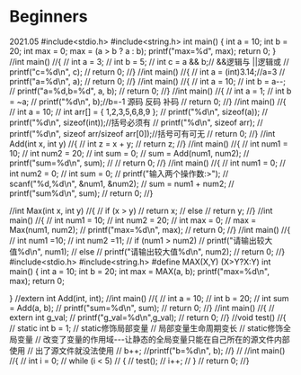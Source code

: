 # Beginners
2021.05
#include<stdio.h>
#include<string.h>
int main()
{
	int a = 10;
	int b = 20;
	int max = 0;
	max = (a > b ? a : b);
	printf("max=%d", max);
	return 0;
}
//int main()
//{
//	int a = 3;
//	int b = 5;
//	int c = a && b;// &&逻辑与 ||逻辑或
//	printf("c=%d\n", c);
//	return 0;
//}
//int main()
//{
//	int a = (int)3.14;//a=3
//	printf("a=%d\n", a);
//	return 0;
//}
//int main()
//{
//	int a = 10;
//	int b = a--;
//	printf("a=%d,b=%d", a, b);
//	return 0;
//}
//int main()
//{
//	int a = 1;
//	int b = ~a;
//	printf("%d\n", b);//b=-1 源码 反码 补码
//	return 0;
//}
//int main()
//{
//	int a = 10;
//	int arr[] = { 1,2,3,5,6,8,9 };
//	printf("%d\n", sizeof(a));
//	printf("%d\n", sizeof(int));//括号必须有
//	printf("%d\n", sizeof arr);
//	printf("%d\n", sizeof arr/sizeof arr[0]);//括号可有可无
//	return 0;
//}
//int Add(int x, int y)
//{
//	int z = x + y;
//	return z;
//}
//int main()
//{
//	int num1 = 10;
//	int num2 = 20;
//	int sum = 0;
//	sum = Add(num1, num2);
//	printf("sum=%d\n", sum);
//
//	return 0;
//}
//int main()
//{
//	int num1 = 0;
//	int num2 = 0;
//	int sum = 0;
//	printf("输入两个操作数:>");
//	scanf("%d,%d\n", &num1, &num2);
//	sum = num1 + num2;
//	printf("sum%d\n", sum);
//	return 0;
//}

//int Max(int x, int y)
//{
//	if (x > y)
//		return x;
//	else
//		return y;
//}
//int main()
//{
//	int num1 = 10;
//	int num2 = 20;
//	int max = 0;
//	max = Max(num1, num2);
//	printf("max=%d\n", max);
//	return 0;
//}
//int main()
//{
//	int num1 =10;
//	int num2 =11;
//	if (num1 > num2)
//		printf("请输出较大值%d\n", num1);
//	else
//		printf("请输出较大值%d\n", num2);
//	return 0;
//}
#include<stdio.h>
#include<string.h>
#define MAX(X,Y) (X>Y?X:Y)
int main()
{
	int a = 10;
	int b = 20;
	int max = MAX(a, b);
	printf("max=%d\n", max);
	return 0;

}
//extern int Add(int, int);
//int main()
//{
//	int a = 10;
//	int b = 20;
//	int sum = Add(a, b);
//		printf("sum=%d\n", sum);
//	return 0;
//}
//int main()
//{
//	extern int g_val;
//	printf("g_val=%d\n",g_val);
//	return 0;
//}
//void test()
//{
//	static int b = 1;
// static修饰局部变量
// 局部变量生命周期变长
// static修饰全局变量
// 改变了变量的作用域---让静态的全局变量只能在自己所在的源文件内部使用
// 出了源文件就没法使用
//	b++;
//printf("b=%d\n", b);
//}
//
//int main()
//{
//	int i = 0;
//	while (i < 5)
//	{
//		test();
//		i++;
//	}
//	return 0;
//}
